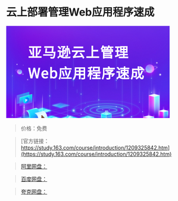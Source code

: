 # 云上部署管理Web应用程序速成

![img](../../../assets/study163/free/01f1cfaee6e44bdf9ef8747df2efd1bb.jpg)

> 价格：免费

> [官方链接：https://study.163.com/course/introduction/1209325842.htm](https://study.163.com/course/introduction/1209325842.htm)

> [阿里网盘：]()

> [百度网盘：]()

> [夸克网盘：]()
